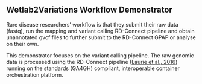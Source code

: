 ## Wetlab2Variations Workflow Demonstrator

Rare disease researchers’ workflow is that they submit their raw data (fastq), run the mapping and variant calling RD-Connect pipeline and obtain unannotated gvcf files to further submit to the RD-Connect GPAP or analyse on their own.

This demonstrator focuses on the variant calling pipeline. The raw genomic data is processed using the RD-Connect pipeline ([Laurie et al., 2016](https://www.ncbi.nlm.nih.gov/pubmed/27604516)) running on the standards (GA4GH) compliant, interoperable container orchestration platform.